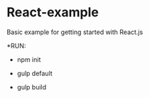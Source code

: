 # React-example
Basic example for getting started with React.js


*RUN:

* npm init

* gulp default
* gulp build

